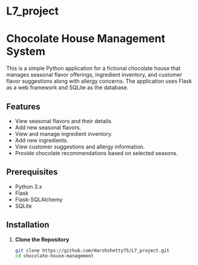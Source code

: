 # L7_project

# Chocolate House Management System

This is a simple Python application for a fictional chocolate house that manages seasonal flavor offerings, ingredient inventory, and customer flavor suggestions along with allergy concerns. The application uses Flask as a web framework and SQLite as the database.

## Features

- View seasonal flavors and their details.
- Add new seasonal flavors.
- View and manage ingredient inventory.
- Add new ingredients.
- View customer suggestions and allergy information.
- Provide chocolate recommendations based on selected seasons.

## Prerequisites

- Python 3.x
- Flask
- Flask-SQLAlchemy
- SQLite

## Installation

1. **Clone the Repository**

   ```bash
   git clone https://github.com/Harshshetty75/L7_project.git
   cd chocolate-house-management
